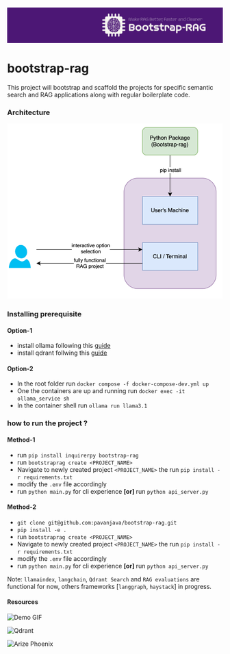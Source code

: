 ![Banner](https://raw.githubusercontent.com/pavanjava/bootstrap-rag/refs/heads/main/assets/bootstrap-rag.png)
# bootstrap-rag
This project will bootstrap and scaffold the projects for specific semantic search and RAG applications along with regular boilerplate code.

### Architecture
![Arch](assets/architecture.png)

### Installing prerequisite

#### Option-1
- install ollama following this [guide](https://ollama.com/download)
- install qdrant follwing this [guide](https://qdrant.tech/documentation/guides/installation/)

#### Option-2
- In the root folder run `docker compose -f docker-compose-dev.yml up`
- One the containers are up and running run `docker exec -it ollama_service sh`
- In the container shell run `ollama run llama3.1`

### how to run the project ?
#### Method-1
- run `pip install inquirerpy bootstrap-rag`
- run `bootstraprag create <PROJECT_NAME>`
- Navigate to newly created project `<PROJECT_NAME>` the run `pip install -r requirements.txt`
- modify the `.env` file accordingly
- run `python main.py` for cli experience
  <b>[or]</b> run `python api_server.py`

#### Method-2
- `git clone git@github.com:pavanjava/bootstrap-rag.git`
- `pip install -e .`
- run `bootstraprag create <PROJECT_NAME>`
- Navigate to newly created project `<PROJECT_NAME>` the run `pip install -r requirements.txt`
- modify the `.env` file accordingly
- run `python main.py` for cli experience
  <b>[or]</b> run `python api_server.py`


Note: `llamaindex`, `langchain`, `Qdrant Search` and `RAG evaluations` are functional for now, others frameworks [`langgraph`, `haystack`] in progress.

#### Resources

![Demo GIF](https://raw.githubusercontent.com/pavanjava/bootstrap-rag/refs/heads/main/assets/demo.gif)

![Qdrant](https://raw.githubusercontent.com/pavanjava/bootstrap-rag/refs/heads/main/assets/qdrant.png)

![Arize Phoenix](https://raw.githubusercontent.com/pavanjava/bootstrap-rag/refs/heads/main/assets/observability.png)
